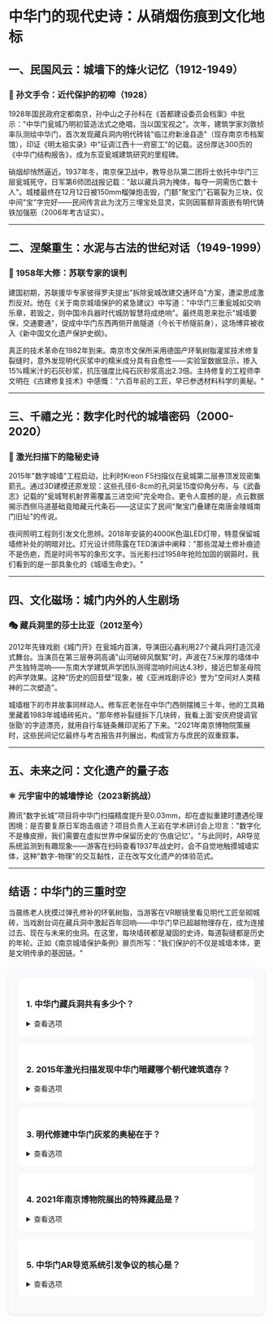 # 中华门的现代史诗：从硝烟伤痕到文化地标

## 一、民国风云：城墙下的烽火记忆（1912-1949）

### 🏯 孙文手令：近代保护的初啼（1928）

1928年国民政府定都南京，孙中山之子孙科在《首都建设委员会档案》中批示："中华门瓮城乃明初营造法式之绝唱，当以国宝视之"。次年，建筑学家刘敦桢率队测绘中华门，首次发现藏兵洞内明代砖铭"临江府新淦县造"（现存南京市档案馆），印证《明太祖实录》中"征调江西十一府窑工"的记载。这份厚达300页的《中华门结构报告》，成为东亚瓮城建筑研究的里程碑。

硝烟却悄然逼近。1937年冬，南京保卫战中，教导总队第二团将士依托中华门三层瓮城死守，日军第6师团战报记载："敌以藏兵洞为掩体，每夺一洞需伤亡数十人"。城楼最终在12月12日被150mm榴弹炮击毁，门额"聚宝门"石匾裂为三块，仅中间"宝"字完好——民间传言此为沈万三埋宝处显灵，实则因匾额背面嵌有明代铸铁加强筋（2006年考古证实）。

---

## 二、涅槃重生：水泥与古法的世纪对话（1949-1999）

### 🧱 1958年大修：苏联专家的误判

建国初期，苏联援华专家彼得罗夫提出"拆除瓮城改建交通环岛"方案，遭梁思成激烈反对。他在《关于南京城墙保护的紧急建议》中写道："中华门三重瓮城如交响乐章，若毁之，则中国冷兵器时代城防智慧将成绝响"。最终周恩来批示"城墙要保，交通要通"，促成中华门东西两侧开凿隧道（今长干桥隧前身），这场博弈被收入《新中国文化遗产保护史纲》。

真正的技术革命在1982年到来。南京市文保所采用德国产环氧树脂灌浆技术修复裂缝时，意外发现明代灰浆中的糯米成分具有自愈性——实验室数据显示，掺入15%糯米汁的石灰砂浆，抗压强度比纯石灰砂浆高出2.3倍。主持修复的工程师李文明在《古建修复技术》中感慨："六百年前的工匠，早已参透材料科学的奥秘。"

---

## 三、千禧之光：数字化时代的城墙密码（2000-2020）

### 📡 激光扫描下的隐秘史诗

2015年"数字城墙"工程启动，比利时Kreon F5扫描仪在瓮城第二层券顶发现密集箭孔。通过3D建模还原发现：这些孔径6-8cm的孔洞呈15度仰角分布，与《武备志》记载的"瓮城弩机射界需覆盖三进空间"完全吻合。更令人震撼的是，点云数据揭示西侧马道基础竟暗藏元代条石——这证实了民间"聚宝门叠建在南唐金陵城南门旧址"的传说。

夜间照明工程则引发文化思辨。2018年安装的4000K色温LED灯带，特意保留城墙修补处的明暗对比。灯光设计师陈露在TED演讲中阐释："那些混凝土修补痕迹不是伤疤，而是时间书写的象形文字。当光影扫过1958年抢险加固的钢箍时，我们看到的是一部具象化的《城墙生命史》。"

---

## 四、文化磁场：城门内外的人生剧场

### 🎭 藏兵洞里的莎士比亚（2012至今）

2012年先锋戏剧《城门开》在瓮城内首演，导演田沁鑫利用27个藏兵洞打造沉浸式舞台。当演员在第三层券洞高诵"山河破碎风飘絮"时，声波在7.5米厚的墙体中产生独特混响——东南大学建筑声学团队测得混响时间达4.3秒，接近巴黎圣母院的声学效果。这种"历史的回音壁"现象，被《亚洲戏剧评论》誉为"空间对人类精神的二次塑造"。

城墙根下的市井故事同样动人。修车匠老张在中华门西侧摆摊三十年，他的工具箱里藏着1983年城墙砖拓片。"那年修补裂缝拆下几块砖，我看上面'安庆府提调官张勖'的字迹漂亮，就用自行车链条蘸印泥拓了下来。"2021年南京博物院策展时，这些民间记忆最终与考古报告并列展出，构成官方与庶民的双重叙事。

---

## 五、未来之问：文化遗产的量子态

### ⚛️ 元宇宙中的城墙悖论（2023新挑战）

腾讯"数字长城"项目将中华门扫描精度提升至0.03mm，却在虚拟重建时遭遇伦理困境：是否要复原日军炮击痕迹？项目负责人王岩在学术研讨会上坦言："数字化不是橡皮擦，我们需要在虚拟世界中保留历史的'伤痕记忆'。"与此同时，AR导览系统监测到有趣现象——游客在扫码查看1937年战史时，会不自觉地触摸城墙实体，这种"数字-物理"的交互黏性，正在改写文化遗产的体验范式。

---

## 结语：中华门的三重时空

当晨练老人抚摸过弹孔修补的环氧树脂，当游客在VR眼镜里看见明代工匠垒砌城砖，当戏剧台词在藏兵洞中激起百年回响——中华门早已超越物理存在，成为连接过去、现在与未来的虫洞。在这里，每块墙砖都是凝固的史诗，每道裂缝都是历史的年轮。正如《南京城墙保护条例》扉页所写："我们保护的不仅是城墙本体，更是文明传承的基因链。"

<style>
.quiz-box {
  background: #f8f9fa;
  border-radius: 10px;
  padding: 20px;
  margin: 20px 0;
  box-shadow: 0 2px 5px rgba(0,0,0,0.1);
}

.quiz-question {
  background: white;
  border-radius: 8px;
  padding: 15px;
  margin-bottom: 15px;
}

.quiz-option {
  display: block;
  padding: 10px;
  margin: 5px 0;
  border: 1px solid #ddd;
  border-radius: 5px;
  cursor: pointer;
}

.quiz-option:hover {
  background: #f0f0f0;
}

.quiz-answer {
  margin-top: 10px;
  padding: 10px;
  border-radius: 5px;
  background: #e8f5e9;
  color: #2e7d32;
}
</style>

<div class="quiz-box">
  <div class="quiz-question">
    <h3>1. 中华门藏兵洞共有多少个？</h3>
    <details>
      <summary>查看选项</summary>
      <div class="quiz-option">A. 13个</div>
      <div class="quiz-option">B. 21个</div>
      <div class="quiz-option">C. 27个</div>
      <div class="quiz-option">D. 34个</div>
      <details>
        <summary>查看答案</summary>
        <div class="quiz-answer">正确答案是 C. 27个（三层瓮城共设27个藏兵洞，可藏兵三千）</div>
      </details>
    </details>
  </div>

  <div class="quiz-question">
    <h3>2. 2015年激光扫描发现中华门暗藏哪个朝代建筑遗存？</h3>
    <details>
      <summary>查看选项</summary>
      <div class="quiz-option">A. 南唐</div>
      <div class="quiz-option">B. 南宋</div>
      <div class="quiz-option">C. 元代</div>
      <div class="quiz-option">D. 六朝</div>
      <details>
        <summary>查看答案</summary>
        <div class="quiz-answer">正确答案是 A. 南唐（西侧马道发现金陵城南门遗址构件）</div>
      </details>
    </details>
  </div>

  <div class="quiz-question">
    <h3>3. 明代修建中华门灰浆的奥秘在于？</h3>
    <details>
      <summary>查看选项</summary>
      <div class="quiz-option">A. 掺入糯米汁</div>
      <div class="quiz-option">B. 混合动物血液</div>
      <div class="quiz-option">C. 添加火山灰</div>
      <div class="quiz-option">D. 使用蛋清粘合</div>
      <details>
        <summary>查看答案</summary>
        <div class="quiz-answer">正确答案是 A. 掺入糯米汁（抗压强度比普通砂浆高2.3倍）</div>
      </details>
    </details>
  </div>

  <div class="quiz-question">
    <h3>4. 2021年南京博物院展出的特殊藏品是？</h3>
    <details>
      <summary>查看选项</summary>
      <div class="quiz-option">A. 日军炮弹残片</div>
      <div class="quiz-option">B. 明代城砖拓片</div>
      <div class="quiz-option">C. 青铜弩机</div>
      <div class="quiz-option">D. 清代修复图纸</div>
      <details>
        <summary>查看答案</summary>
        <div class="quiz-answer">正确答案是 B. 明代城砖拓片（修车匠老张用自行车链条制作的民间拓片）</div>
      </details>
    </details>
  </div>

  <div class="quiz-question">
    <h3>5. 中华门AR导览系统引发争议的核心是？</h3>
    <details>
      <summary>查看选项</summary>
      <div class="quiz-option">A. 虚拟重建精度</div>
      <div class="quiz-option">B. 是否保留战争痕迹</div>
      <div class="quiz-option">C. 商业广告植入</div>
      <div class="quiz-option">D. 多语言支持</div>
      <details>
        <summary>查看答案</summary>
        <div class="quiz-answer">正确答案是 B. 是否保留战争痕迹（涉及历史记忆的数字化伦理）</div>
      </details>
    </details>
  </div>
</div>